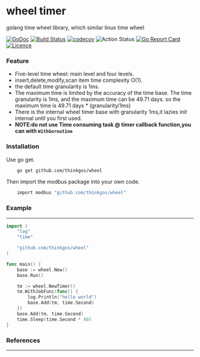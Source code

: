 # wheel timer

golang time wheel library, which similar linux time wheel

[![GoDoc](https://godoc.org/github.com/thinkgos/wheel?status.svg)](https://godoc.org/github.com/thinkgos/wheel)
[![Build Status](https://travis-ci.org/thinkgos/wheel.svg?branch=master)](https://travis-ci.org/thinkgos/wheel)
[![codecov](https://codecov.io/gh/thinkgos/wheel/branch/master/graph/badge.svg)](https://codecov.io/gh/thinkgos/wheel)
![Action Status](https://github.com/thinkgos/wheel/workflows/Go/badge.svg)
[![Go Report Card](https://goreportcard.com/badge/github.com/thinkgos/wheel)](https://goreportcard.com/report/github.com/thinkgos/wheel)
[![Licence](https://img.shields.io/github/license/thinkgos/wheel)](https://raw.githubusercontent.com/thinkgos/wheel/master/LICENSE)  

### Feature

 - Five-level time wheel: main level and four levels.
 - insert,delete,modify,scan item time complexity O(1).
 - the default time granularity is 1ms.
 - The maximum time is limited by the accuracy of the time base. The time granularity is 1ms, 
 and the maximum time can be 49.71 days. so the maximum time is 49.71 days * (granularity/1ms)
 - There is the internal wheel timer base with granularity 1ms,it lazies init internal until you first used.
 - **NOTE:do not use Time consuming task @ timer callback function,you can with `WithGoroutine`** 


### Installation

Use go get.
```bash
    go get github.com/thinkgos/wheel
```

Then import the modbus package into your own code.
```bash
    import modbus "github.com/thinkgos/wheel"
```

### Example

---

```go
import (
	"log"
	"time"

	"github.com/thinkgos/wheel"
)

func main() {
	base := wheel.New()
	base.Run()

	tm := wheel.NewTimer()
	tm.WithJobFunc(func() {
		log.Println("hello world")
		base.Add(tm, time.Second)
	})
	base.Add(tm, time.Second)
	time.Sleep(time.Second * 60)
}
```

### References

---
